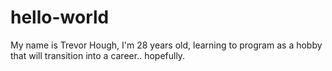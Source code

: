 # hello-world

My name is Trevor Hough, I'm 28 years old, learning to program as a hobby that will transition into a career.. hopefully. 
